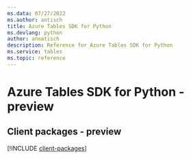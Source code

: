 ```yaml
---
ms.data: 07/27/2022
ms.author: antisch
title: Azure Tables SDK for Python
ms.devlang: python
author: annatisch
description: Reference for Azure Tables SDK for Python
ms.service: tables
ms.topic: reference
---
```

# Azure Tables SDK for Python - preview

## Client packages - preview
[!INCLUDE [client-packages](tables-client-index.md)]
